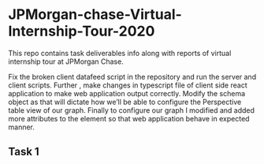 # JPMorgan-chase-Virtual-Internship-Tour-2020
This repo contains task deliverables info along with reports of virtual internship tour at JPMorgan Chase.

Fix the broken client datafeed script in the repository and run the server and client scripts. Further , make changes in typescript file of client side react
application to make web application output correctly. Modify the schema object as that will dictate how we’ll be able to configure the Perspective table
view of our graph. Finally to configure our graph I modified and added more attributes to the element so that web application behave in expected
manner.

<h2> Task 1</h2>
